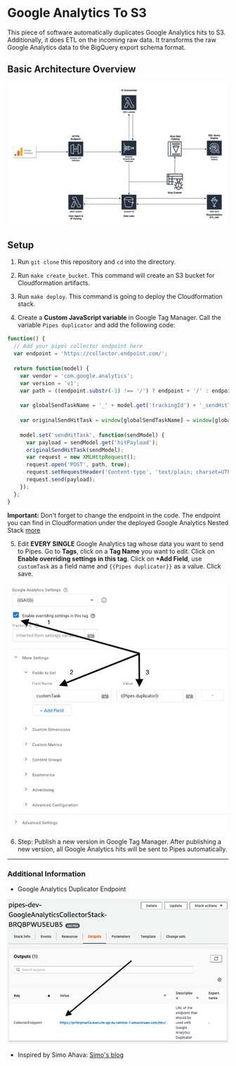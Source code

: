# Google Analytics To S3 
This piece of software automatically duplicates Google Analytics hits to S3.
Additionally, it does ETL on the incoming raw data. It transforms the raw Google Analytics data to the
BigQuery export schema format.

## Basic Architecture Overview

![architecture](./example/architecture/ga-to-s3-architecture.png)

## Setup

1. Run `git clone` this repository and `cd` into the directory.

2. Run `make create_bucket`. This command will create an S3 bucket for Cloudformation
   artifacts.

3. Run `make deploy`. This command is going to deploy the Cloudformation stack.

4. Create a **Custom JavaScript variable** in Google Tag Manager. Call the variable `Pipes duplicator` and add the following code:

```js
function() {
  // Add your pipes collector endpoint here
  var endpoint = 'https://collector.endpoint.com/';
  
  return function(model) {
    var vendor = 'com.google.analytics';
    var version = 'v1';
    var path = ((endpoint.substr(-1) !== '/') ? endpoint + '/' : endpoint) + vendor + '/' + version;
    
    var globalSendTaskName = '_' + model.get('trackingId') + '_sendHitTask';
    
    var originalSendHitTask = window[globalSendTaskName] = window[globalSendTaskName] || model.get('sendHitTask');
    
    model.set('sendHitTask', function(sendModel) {
      var payload = sendModel.get('hitPayload');
      originalSendHitTask(sendModel);
      var request = new XMLHttpRequest();
      request.open('POST', path, true);
      request.setRequestHeader('Content-type', 'text/plain; charset=UTF-8');
      request.send(payload);
    });
  };
}
```

**Important:** Don't forget to change the endpoint in the code. The endpoint
you can find in Cloudformation under the deployed Google Analytics Nested Stack
[more](#additional-information)

5. Edit **EVERY SINGLE** Google Analytics tag whose data you want to send to Pipes. Go to **Tags**, click on a **Tag Name** you want to edit. Click on **Enable overriding settings in this tag**. Click on **+Add Field**, use `customTask` as a field name and `{{Pipes duplicator}}` as a value. Click save.

![gtm pipes](./example/readme/gtm-pipes.png)

6. Step: Publish a new version in Google Tag Manager. After publishing a new version, all Google Analytics hits will be sent to Pipes automatically.

---

### Additional Information
* Google Analytics Duplicator Endpoint

![duplicator](./example/readme/cf-endpoint.png)

* Inspired by Simo Ahava: [Simo's blog](https://www.simoahava.com)

